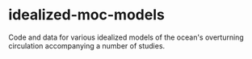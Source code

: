 # idealized-moc-models

Code and data for various idealized models of the ocean's overturning circulation accompanying a number of studies.
